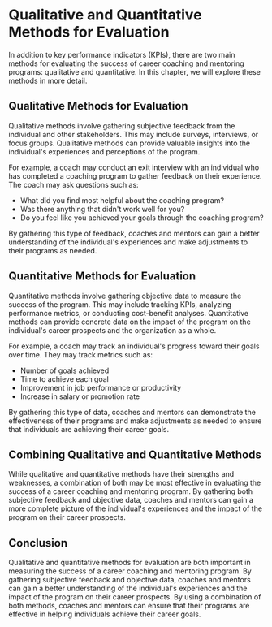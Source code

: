 Qualitative and Quantitative Methods for Evaluation
==================================================================================================================

In addition to key performance indicators (KPIs), there are two main methods for evaluating the success of career coaching and mentoring programs: qualitative and quantitative. In this chapter, we will explore these methods in more detail.

Qualitative Methods for Evaluation
----------------------------------

Qualitative methods involve gathering subjective feedback from the individual and other stakeholders. This may include surveys, interviews, or focus groups. Qualitative methods can provide valuable insights into the individual's experiences and perceptions of the program.

For example, a coach may conduct an exit interview with an individual who has completed a coaching program to gather feedback on their experience. The coach may ask questions such as:

* What did you find most helpful about the coaching program?
* Was there anything that didn't work well for you?
* Do you feel like you achieved your goals through the coaching program?

By gathering this type of feedback, coaches and mentors can gain a better understanding of the individual's experiences and make adjustments to their programs as needed.

Quantitative Methods for Evaluation
-----------------------------------

Quantitative methods involve gathering objective data to measure the success of the program. This may include tracking KPIs, analyzing performance metrics, or conducting cost-benefit analyses. Quantitative methods can provide concrete data on the impact of the program on the individual's career prospects and the organization as a whole.

For example, a coach may track an individual's progress toward their goals over time. They may track metrics such as:

* Number of goals achieved
* Time to achieve each goal
* Improvement in job performance or productivity
* Increase in salary or promotion rate

By gathering this type of data, coaches and mentors can demonstrate the effectiveness of their programs and make adjustments as needed to ensure that individuals are achieving their career goals.

Combining Qualitative and Quantitative Methods
----------------------------------------------

While qualitative and quantitative methods have their strengths and weaknesses, a combination of both may be most effective in evaluating the success of a career coaching and mentoring program. By gathering both subjective feedback and objective data, coaches and mentors can gain a more complete picture of the individual's experiences and the impact of the program on their career prospects.

Conclusion
----------

Qualitative and quantitative methods for evaluation are both important in measuring the success of a career coaching and mentoring program. By gathering subjective feedback and objective data, coaches and mentors can gain a better understanding of the individual's experiences and the impact of the program on their career prospects. By using a combination of both methods, coaches and mentors can ensure that their programs are effective in helping individuals achieve their career goals.
